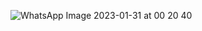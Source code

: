 ![WhatsApp Image 2023-01-31 at 00 20 40](https://user-images.githubusercontent.com/99521069/215654865-a438900c-6302-4fc9-a1b7-5441dd8fab52.jpeg)

